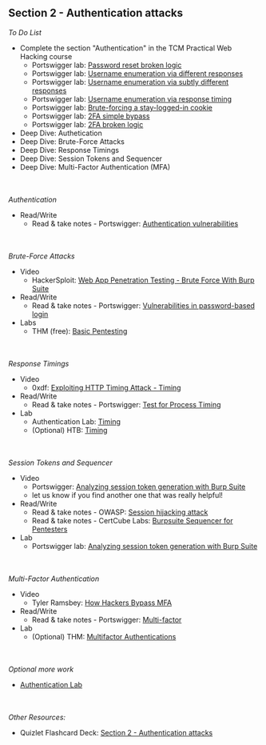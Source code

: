 ## **Section 2 - Authentication attacks** <br>

*To Do List*
- Complete the section "Authentication" in the TCM Practical Web Hacking course
   - Portswigger lab: <a href="https://portswigger.net/web-security/authentication/other-mechanisms/lab-password-reset-broken-logic">Password reset broken logic</a>
   - Portswigger lab: <a href="https://portswigger.net/web-security/authentication/password-based/lab-username-enumeration-via-different-responses">Username enumeration via different responses</a>
   - Portswigger lab: <a href="https://portswigger.net/web-security/authentication/password-based/lab-username-enumeration-via-subtly-different-responses">Username enumeration via subtly different responses</a>
   - Portswigger lab: <a href="https://portswigger.net/web-security/authentication/password-based/lab-username-enumeration-via-response-timing">Username enumeration via response timing</a>
   - Portswigger lab: <a href="https://portswigger.net/web-security/authentication/other-mechanisms/lab-brute-forcing-a-stay-logged-in-cookie">Brute-forcing a stay-logged-in cookie</a>
   - Portswigger lab: <a href="https://portswigger.net/web-security/authentication/multi-factor">2FA simple bypass</a>
   - Portswigger lab: <a href="https://portswigger.net/web-security/authentication/multi-factor/lab-2fa-broken-logic">2FA broken logic</a>
- Deep Dive: Authetication
- Deep Dive: Brute-Force Attacks
- Deep Dive: Response Timings
- Deep Dive: Session Tokens and Sequencer
- Deep Dive: Multi-Factor Authentication (MFA)
<br><br><br>

*Authentication*
- Read/Write
   - Read & take notes - Portswigger: <a href="https://portswigger.net/web-security/authentication">Authentication vulnerabilities</a>
<br><br><br>

*Brute-Force Attacks*
- Video
   - HackerSploit: <a href="https://www.youtube.com/watch?v=cL9NsXpUqYI">Web App Penetration Testing - Brute Force With Burp Suite</a>
- Read/Write
   - Read & take notes - Portswigger: <a href="https://portswigger.net/web-security/authentication/password-based#brute-force-attacks">Vulnerabilities in password-based login</a>
- Labs
   - THM (free): <a href="https://tryhackme.com/r/room/basicpentestingjt">Basic Pentesting</a>
<br><br><br>

*Response Timings*
- Video
   - 0xdf: <a href="https://www.youtube.com/watch?v=tmlxa4Y8wy8">Exploiting HTTP Timing Attack - Timing</a>
- Read/Write
   - Read & take notes - Portswigger: <a href="https://owasp.org/www-project-web-security-testing-guide/latest/4-Web_Application_Security_Testing/10-Business_Logic_Testing/04-Test_for_Process_Timing#:~:text=Summary,and%20“game%20the%20system">Test for Process Timing</a>
- Lab
   - Authentication Lab: <a href="https://authlab.digi.ninja/Timing">Timing</a>
   - (Optional) HTB: <a href="https://www.hackthebox.com/machines/timing">Timing</a>
<br><br><br>

*Session Tokens and Sequencer*
- Video
   - Portswigger: <a href="https://www.youtube.com/watch?v=Cz97EYymwD4">Analyzing session token generation with Burp Suite</a>
   - let us know if you find another one that was really helpful!
- Read/Write
   - Read & take notes - OWASP: <a href="https://owasp.org/www-community/attacks/Session_hijacking_attack">Session hijacking attack</a>
   - Read & take notes - CertCube Labs: <a href="https://blog.certcube.com/burpsuite-sequencer-for-pentesters/">Burpsuite Sequencer for Pentesters</a>
- Lab
  - Portswigger lab: <a href="https://portswigger.net/burp/documentation/desktop/testing-workflow/session-management/analyzing-session-token-generation">Analyzing session token generation with Burp Suite</a>
<br><br><br>

*Multi-Factor Authentication* <br>
- Video
   - Tyler Ramsbey: <a href="https://www.youtube.com/watch?v=CPEW6OaoEZ4">How Hackers Bypass MFA</a>
- Read/Write
   - Read & take notes - Portswigger: <a href="https://portswigger.net/web-security/authentication/multi-factor">Multi-factor</a>
- Lab
  - (Optional) THM: <a href="https://tryhackme.com/r/room/multifactorauthentications">Multifactor Authentications</a> 
<br><br><br>

*Optional more work*
- <a href="https://authlab.digi.ninja">Authentication Lab</a>
<br><br><br>

*Other Resources:* <br>
- Quizlet Flashcard Deck: <a href="https://quizlet.com/997638777/section-2-authentication-attacks-flash-cards/">Section 2 - Authentication attacks</a>
<br><br>

